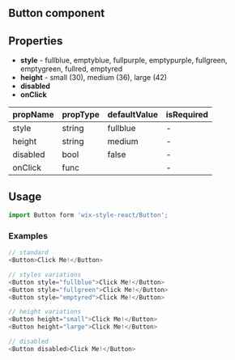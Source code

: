 ## Button component

## Properties

* **style** - fullblue, emptyblue, fullpurple, emptypurple, fullgreen, emptygreen, fullred, emptyred
* **height** - small (30), medium (36), large (42)
* **disabled**
* **onClick**

| propName | propType | defaultValue | isRequired |
|----------|----------|--------------|------------|
| style    | string   | fullblue     | -          |
| height   | string   | medium       | -          |
| disabled | bool     | false        | -          |
| onClick  | func     |              | -          |

## Usage

```js
import Button form 'wix-style-react/Button';
```
### Examples

```js
// standard
<Button>Click Me!</Button>

// styles variations
<Button style="fullblue">Click Me!</Button>
<Button style="fullgreen">Click Me!</Button>
<Button style="emptyred">Click Me!</Button>

// height variations
<Button height="small">Click Me!</Button>
<Button height="large">Click Me!</Button>

// disabled
<Button disabled>Click Me!</Button>
```
